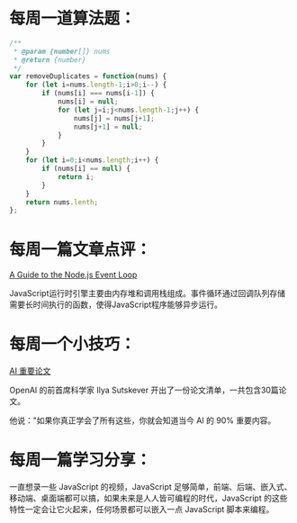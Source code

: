# 每周一道算法题：

```js
/**
 * @param {number[]} nums
 * @return {number}
 */
var removeDuplicates = function(nums) {
    for (let i=nums.length-1;i>0;i--) {
        if (nums[i] === nums[i-1]) {
            nums[i] = null;
            for (let j=i;j<nums.length-1;j++) {
                nums[j] = nums[j+1];
                nums[j+1] = null;
            }
        }
    }
    for (let i=0;i<nums.length;i++) {
        if (nums[i] == null) {
            return i;
        }
    }
    return nums.lenth;
};
```





# 每周一篇文章点评：

[A Guide to the Node.js Event Loop](https://www.freecodecamp.org/news/a-guide-to-the-node-js-event-loop/)

JavaScript运行时引擎主要由内存堆和调用栈组成。事件循环通过回调队列存储需要长时间执行的函数，使得JavaScript程序能够异步运行。

# 每周一个小技巧：

[AI 重要论文](https://arc.net/folder/D0472A20-9C20-4D3F-B145-D2865C0A9FEE)

OpenAI 的前首席科学家 Ilya Sutskever 开出了一份论文清单，一共包含30篇论文。

他说："如果你真正学会了所有这些，你就会知道当今 AI 的 90% 重要内容。



# 每周一篇学习分享：

一直想录一些 JavaScript 的视频，JavaScript 足够简单，前端、后端、嵌入式、移动端、桌面端都可以搞，如果未来是人人皆可编程的时代，JavaScript 的这些特性一定会让它火起来，任何场景都可以嵌入一点 JavaScript 脚本来编程。
